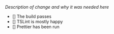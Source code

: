 *Description of change and why it was needed here*

- [] The build passes
- [] TSLint is mostly happy
- [] Prettier has been run